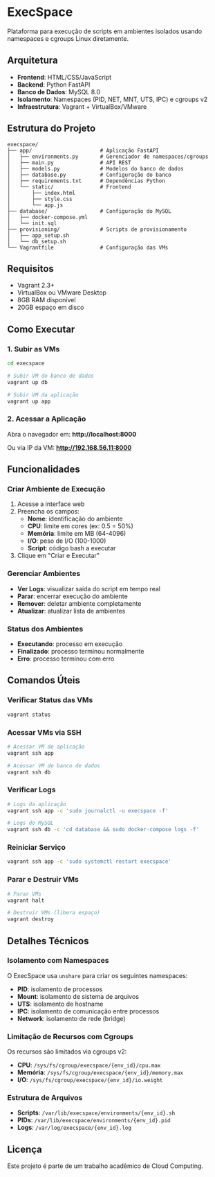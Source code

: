 # ExecSpace

Plataforma para execução de scripts em ambientes isolados usando namespaces e cgroups Linux diretamente.

## Arquitetura

- **Frontend**: HTML/CSS/JavaScript
- **Backend**: Python FastAPI
- **Banco de Dados**: MySQL 8.0
- **Isolamento**: Namespaces (PID, NET, MNT, UTS, IPC) e cgroups v2
- **Infraestrutura**: Vagrant + VirtualBox/VMware

## Estrutura do Projeto

```
execspace/
├── app/                      # Aplicação FastAPI
│   ├── environments.py       # Gerenciador de namespaces/cgroups
│   ├── main.py               # API REST
│   ├── models.py             # Modelos do banco de dados
│   ├── database.py           # Configuração do banco
│   ├── requirements.txt      # Dependências Python
│   └── static/               # Frontend
│       ├── index.html
│       ├── style.css
│       └── app.js
├── database/                 # Configuração do MySQL
│   ├── docker-compose.yml
│   └── init.sql
├── provisioning/             # Scripts de provisionamento
│   ├── app_setup.sh
│   └── db_setup.sh
└── Vagrantfile               # Configuração das VMs
```

## Requisitos

- Vagrant 2.3+
- VirtualBox ou VMware Desktop
- 8GB RAM disponível
- 20GB espaço em disco

## Como Executar

### 1. Subir as VMs

```bash
cd execspace

# Subir VM do banco de dados
vagrant up db

# Subir VM da aplicação
vagrant up app
```

### 2. Acessar a Aplicação

Abra o navegador em: **http://localhost:8000**

Ou via IP da VM: **http://192.168.56.11:8000**

## Funcionalidades

### Criar Ambiente de Execução

1. Acesse a interface web
2. Preencha os campos:
   - **Nome**: identificação do ambiente
   - **CPU**: limite em cores (ex: 0.5 = 50%)
   - **Memória**: limite em MB (64-4096)
   - **I/O**: peso de I/O (100-1000)
   - **Script**: código bash a executar
3. Clique em "Criar e Executar"

### Gerenciar Ambientes

- **Ver Logs**: visualizar saída do script em tempo real
- **Parar**: encerrar execução do ambiente
- **Remover**: deletar ambiente completamente
- **Atualizar**: atualizar lista de ambientes

### Status dos Ambientes

- **Executando**: processo em execução
- **Finalizado**: processo terminou normalmente
- **Erro**: processo terminou com erro

## Comandos Úteis

### Verificar Status das VMs

```bash
vagrant status
```

### Acessar VMs via SSH

```bash
# Acessar VM de aplicação
vagrant ssh app

# Acessar VM de banco de dados
vagrant ssh db
```

### Verificar Logs

```bash
# Logs da aplicação
vagrant ssh app -c 'sudo journalctl -u execspace -f'

# Logs do MySQL
vagrant ssh db -c 'cd database && sudo docker-compose logs -f'
```

### Reiniciar Serviço

```bash
vagrant ssh app -c 'sudo systemctl restart execspace'
```

### Parar e Destruir VMs

```bash
# Parar VMs
vagrant halt

# Destruir VMs (libera espaço)
vagrant destroy
```

## Detalhes Técnicos

### Isolamento com Namespaces

O ExecSpace usa `unshare` para criar os seguintes namespaces:

- **PID**: isolamento de processos
- **Mount**: isolamento de sistema de arquivos
- **UTS**: isolamento de hostname
- **IPC**: isolamento de comunicação entre processos
- **Network**: isolamento de rede (bridge)

### Limitação de Recursos com Cgroups

Os recursos são limitados via cgroups v2:

- **CPU**: `/sys/fs/cgroup/execspace/{env_id}/cpu.max`
- **Memória**: `/sys/fs/cgroup/execspace/{env_id}/memory.max`
- **I/O**: `/sys/fs/cgroup/execspace/{env_id}/io.weight`

### Estrutura de Arquivos

- **Scripts**: `/var/lib/execspace/environments/{env_id}.sh`
- **PIDs**: `/var/lib/execspace/environments/{env_id}.pid`
- **Logs**: `/var/log/execspace/{env_id}.log`

## Licença

Este projeto é parte de um trabalho acadêmico de Cloud Computing.

